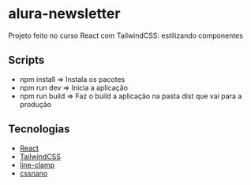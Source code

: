 # alura-newsletter

Projeto feito no curso React com TailwindCSS: estilizando componentes

## Scripts

- npm install => Instala os pacotes
- npm run dev => Inicia a aplicação
- npm run build => Faz o build a aplicação na pasta dist que vai para a produção

## Tecnologias

- [React](https://react.dev/)
- [TailwindCSS](https://tailwindcss.com/)
- [line-clamp](https://www.npmjs.com/package/@tailwindcss/line-clamp)
- [cssnano](https://cssnano.co/)
